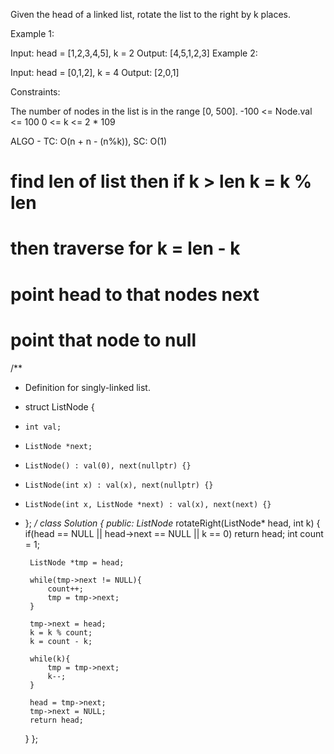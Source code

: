 Given the head of a linked list, rotate the list to the right by k places.

 

Example 1:


Input: head = [1,2,3,4,5], k = 2
Output: [4,5,1,2,3]
Example 2:


Input: head = [0,1,2], k = 4
Output: [2,0,1]
 

Constraints:

The number of nodes in the list is in the range [0, 500].
-100 <= Node.val <= 100
0 <= k <= 2 * 109

ALGO - TC: O(n + n - (n%k)), SC: O(1)
# find len of list then if k > len k = k % len
# then traverse for k = len - k
# point head to that nodes next
# point that node to null

/**
 * Definition for singly-linked list.
 * struct ListNode {
 *     int val;
 *     ListNode *next;
 *     ListNode() : val(0), next(nullptr) {}
 *     ListNode(int x) : val(x), next(nullptr) {}
 *     ListNode(int x, ListNode *next) : val(x), next(next) {}
 * };
 */
class Solution {
public:
    ListNode* rotateRight(ListNode* head, int k) {
        if(head == NULL || head->next == NULL || k == 0) return head;
        int count = 1;
        
        ListNode *tmp = head;
        
        while(tmp->next != NULL){
            count++;
            tmp = tmp->next;
        }
        
        tmp->next = head;
        k = k % count;
        k = count - k;
        
        while(k){
            tmp = tmp->next;
            k--;
        }
        
        head = tmp->next;
        tmp->next = NULL;
        return head;
    }
};
